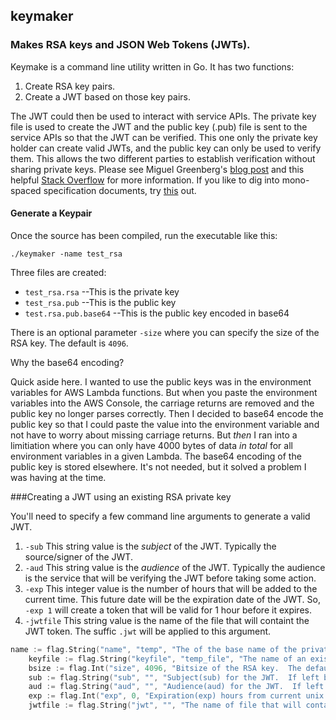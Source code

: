 ## keymaker

### Makes RSA keys and JSON Web Tokens (JWTs).

Keymake is a command line utility written in Go.  It has two functions:
1. Create RSA key pairs.
1. Create a JWT based on those key pairs.

The JWT could then be used to interact with service APIs.  The private key file is used to create the JWT and the public key (.pub) file is sent to the service APIs so that the JWT can be verified.  This one only the private key holder can create valid JWTs, and the public key can only be used to verify them.  This allows the two different parties to establish verification without sharing private keys.  Please see Miguel Greenberg's [blog post](https://blog.miguelgrinberg.com/post/json-web-tokens-with-public-key-signatures) and this helpful [Stack Overflow](https://stackoverflow.com/a/44352675/13324985) for more information.  If you like to dig into mono-spaced specification documents, try [this](https://tools.ietf.org/html/rfc7518#page-8) out.

#### Generate a Keypair

Once the source has been compiled, run the executable like this:

`./keymaker -name test_rsa`

Three files are created:

* `test_rsa.rsa` --This is the private key
* `test_rsa.pub` --This is the public key
* `test.rsa.pub.base64` --This is the public key encoded in base64

There is an optional parameter `-size` where you can specify the size of the RSA key.  The default is `4096`.

Why the base64 encoding?

Quick aside here.  I wanted to use the public keys was in the environment variables for AWS Lambda functions.  But when you paste the environment variables into the AWS Console, the carriage returns are removed and the public key no longer parses correctly.  Then I decided to base64 encode the public key so that I could paste the value into the environment variable and not have to worry about missing carriage returns.  But _then_ I ran into a limitiation where you can only have 4000 bytes of data _in total_ for all environment variables in a given Lambda.  The base64 encoding of the public key is stored elsewhere.  It's not needed, but it solved a problem I was having at the time.

###Creating a JWT using an existing RSA private key

You'll need to specify a few command line arguments to generate a valid JWT.  

1. `-sub` This string value is the _subject_ of the JWT.  Typically the source/signer of the JWT.
1. `-aud` This string value is the _audience_ of the JWT.  Typically the audience is the service that will be verifying the JWT before taking some action.
1. `-exp` This integer value is the number of hours that will be added to the current time.  This future date will be the expiration date of the JWT.  So, `-exp 1` will create a token that will be valid for 1 hour before it expires.
1. `-jwtfile` This string value is the name of the file that will containt the JWT token.  The suffic `.jwt` will be applied to this argument.

```go
name := flag.String("name", "temp", "The of the base name of the private key file to be used to sign the JWT. If the file is called private.rsa you would just enter 'private'.")
	keyfile := flag.String("keyfile", "temp_file", "The name of an existing private RSA key to use to sign a JWT.")
	bsize := flag.Int("size", 4096, "Bitsize of the RSA key.  The default is 4096.")
	sub := flag.String("sub", "", "Subject(sub) for the JWT.  If left blank no JWT will be created.  The subject is typically the source/signer of the JWT.")
	aud := flag.String("aud", "", "Audience(aud) for the JWT.  If left blank no JWT will be created.  This is typcally the service that will be verifying and extracting data from the JWT to do something.")
	exp := flag.Int("exp", 0, "Expiration(exp) hours from current unix time for the JWT expiration. If left blank no JWT will be created.")
    jwtfile := flag.String("jwt", "", "The name of file that will contain the jwt token.  The suffix '.jwt' will be appended to this value.  If left blank no JWT will be created.")
```